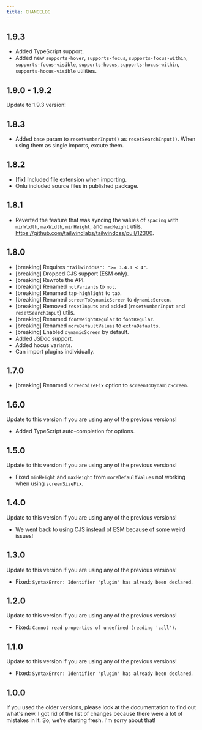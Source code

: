 ```yaml
---
title: CHANGELOG
---
```


## 1.9.3

-   Added TypeScript support.
-   Added new `supports-hover`, `supports-focus`, `supports-focus-within`, `supports-focus-visible`, `supports-hocus`, `supports-hocus-within`, `supports-hocus-visible` utilities.

## 1.9.0 - 1.9.2

Update to 1.9.3 version!

## 1.8.3

-   Added `base` param to `resetNumberInput()` as `resetSearchInput()`. When using them as single imports, excute them.

## 1.8.2

-   [fix] Included file extension when importing.
-   Onlu included source files in published package.

## 1.8.1

-   Reverted the feature that was syncing the values of `spacing` with `minWidth`, `maxWidth`, `minHeight`, and `maxHeight` utils. https://github.com/tailwindlabs/tailwindcss/pull/12300.

## 1.8.0

-   [breaking] Requires `"tailwindcss": ">= 3.4.1 < 4"`.
-   [breaking] Dropped CJS support (ESM only).
-   [breaking] Rewrote the API.
-   [breaking] Renamed `notVariants` to `not`.
-   [breaking] Renamed `tap-highlight` to `tab`.
-   [breaking] Renamed `screenToDynamicScreen` to `dynamicScreen`.
-   [breaking] Removed `resetInputs` and added (`resetNumberInput` and `resetSearchInput`) utils.
-   [breaking] Renamed `fontWeightRegular` to `fontRegular`.
-   [breaking] Renamed `moreDefaultValues` to `extraDefaults`.
-   [breaking] Enabled `dynamicScreen` by default.
-   Added JSDoc support.
-   Added hocus variants.
-   Can import plugins individually.

## 1.7.0

-   [breaking] Renamed `screenSizeFix` option to `screenToDynamicScreen`.

## 1.6.0

Update to this version if you are using any of the previous versions!

-   Added TypeScript auto-completion for options.

## 1.5.0

Update to this version if you are using any of the previous versions!

-   Fixed `minHeight` and `maxHeight` from `moreDefaultValues` not working when using `screenSizeFix`.

## 1.4.0

Update to this version if you are using any of the previous versions!

-   We went back to using CJS instead of ESM because of some weird issues!

## 1.3.0

Update to this version if you are using any of the previous versions!

-   Fixed: `SyntaxError: Identifier 'plugin' has already been declared`.

## 1.2.0

Update to this version if you are using any of the previous versions!

-   Fixed: `Cannot read properties of undefined (reading 'call')`.

## 1.1.0

Update to this version if you are using any of the previous versions!

-   Fixed: `SyntaxError: Identifier 'plugin' has already been declared`.

## 1.0.0

If you used the older versions, please look at the documentation to find out what's new. I got rid of the list of changes because there were a lot of mistakes in it. So, we're starting fresh. I'm sorry about that!

